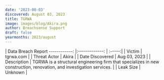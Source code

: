 ```yaml
---
date: '2023-08-03'
discovered: August 03, 2023
title: TGRWA
image: images/blog/Akira.png
author: Breachsense Support
draft: false
yearmonths: 2023/august
---
```



| Data Breach Report
------------:     |:-------------:    | :-----:|
| Victim      | tgrwa.com      | 
| Threat Actor      |  Akira     | 
| Date Discovered      | Aug 03, 2023      | 
| Description      | TGRWA is a structural engineering firm that specializes in new construction, renovation, and investigation services.      | 
| Leak Size      | Unknown      | 

